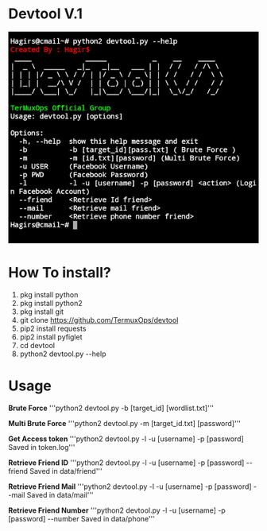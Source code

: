 # Devtool V.1
![front view](Screenshot_2020-07-08-20-26-04-122_com.termux-picsay.jpg)

# How To install?
1. pkg install python
2. pkg install python2
3. pkg install git
4. git clone https://github.com/TermuxOps/devtool
5. pip2 install requests
6. pip2 install pyfiglet
7. cd devtool
8. python2 devtool.py --help

# Usage
**Brute Force**
'''python2 devtool.py -b [target_id] [wordlist.txt]'''

**Multi Brute Force**
'''python2 devtool.py -m [target_id.txt] [password]'''

**Get Access token**
'''python2 devtool.py -l -u [username] -p [password]
Saved in token.log'''

**Retrieve Friend ID**
'''python2 devtool.py -l -u [username] -p [password] --friend
Saved in data/friend'''

**Retrieve Friend Mail**
'''python2 devtool.py -l -u [username] -p [password] --mail
Saved in data/mail'''

**Retrieve Friend Number**
'''python2 devtool.py -l -u [username] -p [password] --number
Saved in data/phone'''



